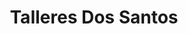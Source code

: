 ---
title: "Talleres Dos Santos"
url: /losar-de-la-vera/talleres-dos-santos/
shop: reparación de automóviles
---